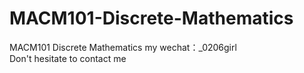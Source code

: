 # MACM101-Discrete-Mathematics
MACM101 Discrete Mathematics my wechat：_0206girl Don't hesitate to contact me
